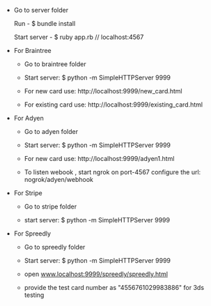 
- Go to server folder

   Run - $ bundle install

   Start server - $ ruby app.rb // localhost:4567

- For Braintree

    - Go to braintree folder

    - Start server: $ python -m SimpleHTTPServer 9999

    - For new card use: http://localhost:9999/new_card.html
    
    - For existing card use: http://localhost:9999/existing_card.html
    
- For Adyen
     - Go to adyen folder
     
     - Start server: $ python -m SimpleHTTPServer 9999

     - For new card use: http://localhost:9999/adyen1.html
    
     - To listen webook , start ngrok on port-4567 configure the url: nogrok/adyen/webhook

- For Stripe
    - Go to stripe folder

    - start server: $ python -m SimpleHTTPServer 9999

- For Spreedly
    - Go to spreedly folder

    - Start server: $ python -m SimpleHTTPServer 9999

    - open www.localhost:9999/spreedly/spreedly.html
    - provide the test card number as "4556761029983886" for 3ds testing

